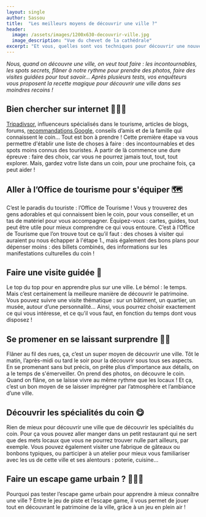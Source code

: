 ```yaml
---
layout: single
author: Sassou
title:  "Les meilleurs moyens de découvrir une ville ?"
header:
  image: /assets/images/1200x630-decouvrir-ville.jpg
  image_description: "Vue du chevet de la cathédrale"
excerpt: "Et vous, quelles sont vos techniques pour découvrir une nouvelle ville ?"
---
```


*Nous, quand on découvre une ville, on veut tout faire : les incontournables, les spots secrets, flâner à notre rythme pour prendre des photos, faire des visites guidées pour tout savoir… Après plusieurs tests, vos enquêteurs vous proposent la recette magique pour découvrir une ville dans ses moindres recoins !*

## Bien chercher sur internet 👨🏽‍💻

[Tripadivsor](https://www.tripadvisor.fr/Attraction_Review-g187120-d19433074-Reviews-Les_mysteres_de_Bourges-Bourges_Cher_Berry_Centre_Val_de_Loire.html), influenceurs spécialisés dans le tourisme, articles de blogs, forums, [recommandations Google](https://g.page/r/CWgKdZSVX4H6EB0/review), conseils d’amis et de la famille qui connaissent le coin… Tout est bon à prendre ! Cette première étape va vous permettre d'établir une liste de choses à faire : des incontournables et des spots moins connus des touristes. À partir de là commence une dure épreuve : faire des choix, car vous ne pourrez jamais tout, tout, tout explorer. Mais, gardez votre liste dans un coin, pour une prochaine fois, ça peut aider !

## Aller à l’Office de tourisme pour s'équiper 🗺️

C’est le paradis du touriste : l’Office de Tourisme ! Vous y trouverez des gens adorables et qui connaissent bien le coin, pour vous conseiller, et un tas de matériel pour vous accompagner. Équipez-vous : cartes, guides, tout peut être utile pour mieux comprendre ce qui vous entoure. C’est à l’Office de Tourisme que l’on trouve tout ce qu’il faut : des choses à visiter qui auraient pu nous échapper à l'étape 1., mais également des bons plans pour dépenser moins : des billets combinés, des informations sur les manifestations culturelles du coin !

## Faire une visite guidée 🏰

Le top du top pour en apprendre plus sur une ville. Le bémol : le temps. Mais c’est certainement la meilleure manière de découvrir le patrimoine. Vous pouvez suivre une visite thématique : sur un bâtiment, un quartier, un musée, autour d’une personnalité… Ainsi, vous pourrez choisir exactement ce qui vous intéresse, et ce qu’il vous faut, en fonction du temps dont vous disposez !

## Se promener en se laissant surprendre 🚶🏼

Flâner au fil des rues, ça, c’est un super moyen de découvrir une ville. Tôt le matin, l’après-midi ou tard le soir pour la découvrir sous tous ses aspects. En se promenant sans but précis, on prête plus d’importance aux détails, on a le temps de s'émerveiller. On prend des photos, on découvre le coin. Quand on flâne, on se laisse vivre au même rythme que les locaux ! Et ça, c’est un bon moyen de se laisser imprégner par l’atmosphère et l’ambiance d’une ville.

## Découvrir les spécialités du coin 😋

Rien de mieux pour découvrir une ville que de découvrir les spécialités du coin. Pour ça vous pouvez aller manger dans un petit restaurant qui ne sert que des mets locaux que vous ne pourrez trouver nulle part ailleurs, par exemple. Vous pouvez également visiter une fabrique de gâteaux ou bonbons typiques, ou participer à un atelier pour mieux vous familiariser avec les us de cette ville et ses alentours : poterie, cuisine…

## Faire un escape game urbain ? 🕵🏻‍♀️

Pourquoi pas tester l’escape game urbain pour apprendre à mieux connaître une ville ? Entre le jeu de piste et l’escape game, il vous permet de jouer tout en découvrant le patrimoine de la ville, grâce à un jeu en plein air !